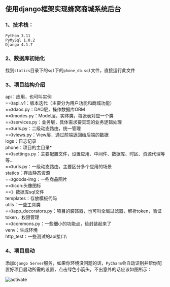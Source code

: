 ## 使用django框架实现蜂窝商城系统后台

### 1、技术栈：
    Python 3.11
    PyMySql 1.0.2
    Django 4.1.7

### 2、数据库初始化
找到`statics`目录下的`sql`下的`phone_db.sql`文件，直接运行此文件

### 3、项目结构介绍
api：应用，也可叫实例\
==》api_v1：版本迭代（主要分为用户功能和商城功能）\
==》daos.py：DAO层，操作数据库ORM\
==》modes.py：Model层，实体类，每张表对应一个类\
==》services.py：业务层，具体需求要实现的业务逻辑处理\
==》urls.py：二级动态路由，统一管理\
==》views.py：View层，通过前端返回给后端的数据\
logs：日志记录\
phone：项目的主目录*\
==》settings.py：主要配置文件，设置应用、中间件、数据库、时区、资源代理等等...\
==》urls.py：一级动态路由，主要区分多个应用的场景\
statics：存放静态资源\
==》goods-img：一些商品图片\
==》icon:头像图标\
==》数据库sql文件\
templates：存放模板代码\
utils：一些工具类\
==》app_decorators.py：项目的装饰器，也可叫全局过滤器，解析token，验证token，权限管理\
==》commons.py：一些细小的功能点，给封装起来了\
venv：生成环境\
http_test：一些测试的api接口\

### 4、项目启动

添加`Django Server`服务，如果你环境没问题的话，`PyCharm`会自动识别并帮你配置好项目启动所需的设置，点击绿色小箭头，不出意外的话应该如图所示：

<img src="https://www.llhnp.com/usr/images/phone3_server/phone3_serever_activate.png" alt="activate"  />

